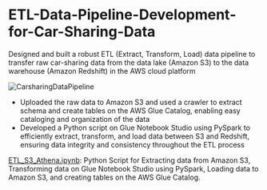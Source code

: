 # ETL-Data-Pipeline-Development-for-Car-Sharing-Data
Designed and built a robust ETL (Extract, Transform, Load) data pipeline to transfer raw car-sharing data from the data lake (Amazon S3) to the data warehouse (Amazon Redshift) in the AWS cloud platform

![CarsharingDataPipeline](https://github.com/bmbenz/ETL-Data-Pipeline-Development-for-Car-Sharing-Data/assets/93178744/73ee83c8-6c55-4d4c-b2f9-fad764b6084f)

- Uploaded the raw data to Amazon S3 and used a crawler to extract schema and create tables on the AWS Glue Catalog, enabling easy cataloging and organization of the data
- Developed a Python script on Glue Notebook Studio using PySpark to efficiently extract, transform, and load data between S3 and Redshift, ensuring data integrity and consistency throughout the ETL process

[ETL_S3_Athena.ipynb](https://github.com/bmbenz/ETL-Data-Pipeline-Development-for-Car-Sharing-Data/blob/0161aecde25ac0ac985b351af0e7da90f5bdda30/ETL_S3_Athena.ipynb): Python Script for Extracting data from Amazon S3, Transforming data on Glue Notebook Studio using PySpark, Loading data to Amazon S3, and creating tables on the AWS Glue Catalog.
